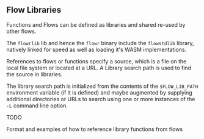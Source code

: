 ## Flow Libraries
Functions and Flows can be defined as libraries and shared re-used by other flows.

The `flowrlib` lib and hence the `flowr` binary include the `flowstdlib` library, natively linked for speed as well
as loading it's WASM implementations.

References to flows or functions specify a source, which is a file on the local file system or located at a URL. 
A Library search path is used to find the source in libraries.

The library search path is initialized from the contents of the `$FLOW_LIB_PATH` environment variable (if it is defined) 
and maybe augmented by supplying additional directories or URLs to search using one or more instances of 
the `-L` command line option.

TODO

Format and examples of how to reference library functions from flows